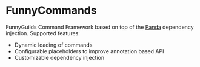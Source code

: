 # FunnyCommands
FunnyGuilds Command Framework based on top of the [Panda](https://github.com/panda-lang/panda) dependency injection. Supported features:
* Dynamic loading of commands
* Configurable placeholders to improve annotation based API
* Customizable dependency injection 

